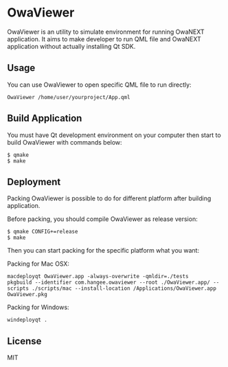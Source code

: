 OwaViewer
=========

OwaViewer is an utility to simulate environment for running OwaNEXT application. It aims to make developer to run QML file and OwaNEXT application without actually installing Qt SDK.

Usage
-

You can use OwaViewer to open specific QML file to run directly: 

```
OwaViewer /home/user/yourproject/App.qml
```

Build Application
-

You must have Qt development environment on your computer then start to build OwaViewer with commands below:
```
$ qmake
$ make
```

Deployment
-

Packing OwaViewer is possible to do for different platform after building application.

Before packing, you should compile OwaViewer as release version:
```
$ qmake CONFIG+=release
$ make
```

Then you can start packing for the specific platform what you want:

Packing for Mac OSX:
```
macdeployqt OwaViewer.app -always-overwrite -qmldir=./tests
pkgbuild --identifier com.hangee.owaviewer --root ./OwaViewer.app/ --scripts ./scripts/mac --install-location /Applications/OwaViewer.app OwaViewer.pkg
```

Packing for Windows:
```
windeployqt .
```

License
-
MIT
